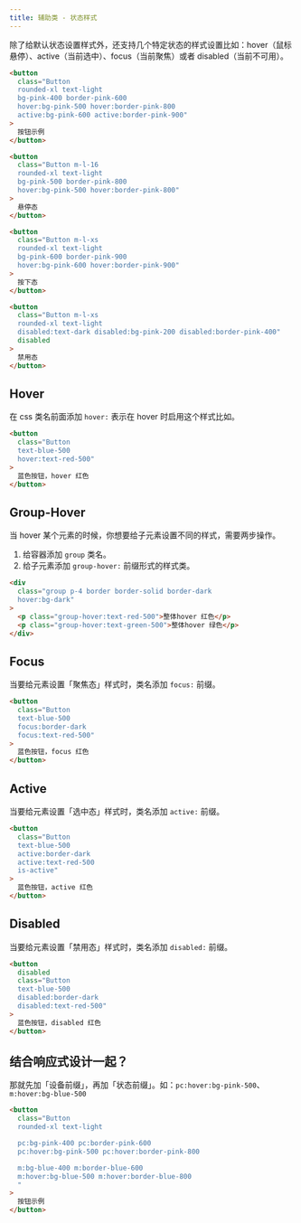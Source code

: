 ```yaml
---
title: 辅助类 - 状态样式
---
```


除了给默认状态设置样式外，还支持几个特定状态的样式设置比如：hover（鼠标悬停）、active（当前选中）、focus（当前聚焦）或者 disabled（当前不可用）。

```html
<button
  class="Button
  rounded-xl text-light
  bg-pink-400 border-pink-600
  hover:bg-pink-500 hover:border-pink-800
  active:bg-pink-600 active:border-pink-900"
>
  按钮示例
</button>

<button
  class="Button m-l-16
  rounded-xl text-light
  bg-pink-500 border-pink-800
  hover:bg-pink-500 hover:border-pink-800"
>
  悬停态
</button>

<button
  class="Button m-l-xs
  rounded-xl text-light
  bg-pink-600 border-pink-900
  hover:bg-pink-600 hover:border-pink-900"
>
  按下态
</button>

<button
  class="Button m-l-xs
  rounded-xl text-light
  disabled:text-dark disabled:bg-pink-200 disabled:border-pink-400"
  disabled
>
  禁用态
</button>
```

## Hover

在 css 类名前面添加 `hover:` 表示在 hover 时启用这个样式比如。

```html
<button
  class="Button
  text-blue-500
  hover:text-red-500"
>
  蓝色按钮，hover 红色
</button>
```

## Group-Hover

当 hover 某个元素的时候，你想要给子元素设置不同的样式，需要两步操作。

1. 给容器添加 `group` 类名。
2. 给子元素添加 `group-hover:` 前缀形式的样式类。

```html
<div
  class="group p-4 border border-solid border-dark
  hover:bg-dark"
>
  <p class="group-hover:text-red-500">整体hover 红色</p>
  <p class="group-hover:text-green-500">整体hover 绿色</p>
</div>
```

## Focus

当要给元素设置「聚焦态」样式时，类名添加 `focus:` 前缀。

```html
<button
  class="Button
  text-blue-500
  focus:border-dark
  focus:text-red-500"
>
  蓝色按钮，focus 红色
</button>
```

## Active

当要给元素设置「选中态」样式时，类名添加 `active:` 前缀。

```html
<button
  class="Button
  text-blue-500
  active:border-dark
  active:text-red-500
  is-active"
>
  蓝色按钮，active 红色
</button>
```

## Disabled

当要给元素设置「禁用态」样式时，类名添加 `disabled:` 前缀。

```html
<button
  disabled
  class="Button
  text-blue-500
  disabled:border-dark
  disabled:text-red-500"
>
  蓝色按钮，disabled 红色
</button>
```

## 结合响应式设计一起？

那就先加「设备前缀」，再加「状态前缀」。如：`pc:hover:bg-pink-500`、`m:hover:bg-blue-500`

```html
<button
  class="Button
  rounded-xl text-light

  pc:bg-pink-400 pc:border-pink-600
  pc:hover:bg-pink-500 pc:hover:border-pink-800

  m:bg-blue-400 m:border-blue-600
  m:hover:bg-blue-500 m:hover:border-blue-800
  "
>
  按钮示例
</button>
```

